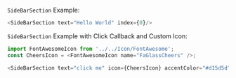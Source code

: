 `SideBarSection` Example:

```js
<SideBarSection text="Hello World" index={0}/>
```


`SideBarSection` Example with Click Callback and Custom Icon:

```js
import FontAwesomeIcon from '../../Icon/FontAwesome';
const CheersIcon = <FontAwesomeIcon name="FaGlassCheers" />;

<SideBarSection text="click me" icon={CheersIcon} accentColor="#d15d5d" textColor="white" onClick={() => alert('Salud!')} index={0} />
```
